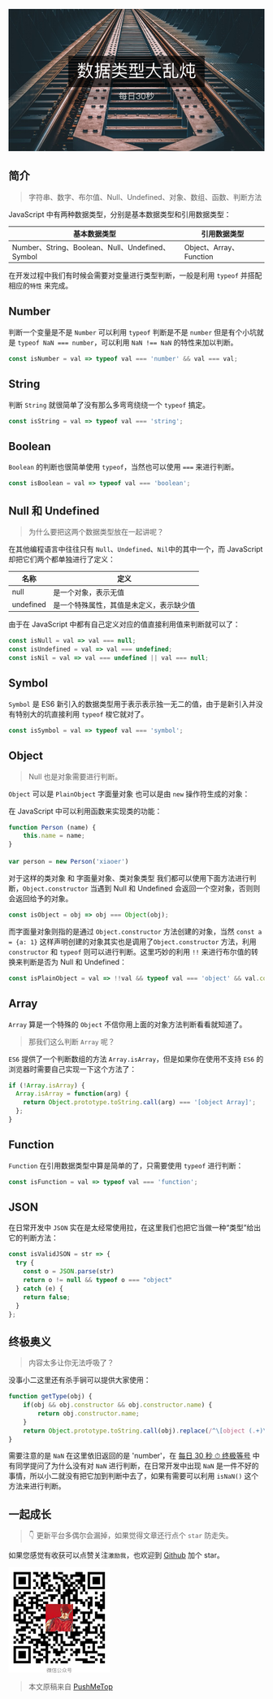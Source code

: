 <!-- # 数据类型大乱炖 -->

![封面](https://raw.githubusercontent.com/pushmetop/resource/master/30-seconds-for-everyday/type/poster.png)

## 简介

> 字符串、数字、布尔值、Null、Undefined、对象、数组、函数、判断方法

JavaScript 中有两种数据类型，分别是基本数据类型和引用数据类型：

| 基本数据类型 | 引用数据类型 |
| --- | --- |
| Number、String、Boolean、Null、Undefined、Symbol | Object、Array、Function |

在开发过程中我们有时候会需要对变量进行类型判断，一般是利用 `typeof` 并搭配相应的`特性` 来完成。

## Number

判断一个变量是不是 `Number` 可以利用 `typeof` 判断是不是 `number` 但是有个小坑就是 `typeof NaN === number`，可以利用 `NaN !== NaN` 的特性来加以判断。

```javascript
const isNumber = val => typeof val === 'number' && val === val;
```

## String

判断 `String` 就很简单了没有那么多弯弯绕绕一个 `typeof` 搞定。

```javascript
const isString = val => typeof val === 'string';
```

## Boolean

`Boolean` 的判断也很简单使用 `typeof`，当然也可以使用 `===` 来进行判断。

```javascript
const isBoolean = val => typeof val === 'boolean';
```

## Null 和 Undefined

> 为什么要把这两个数据类型放在一起讲呢？

在其他编程语言中往往只有 `Null`、`Undefined`、`Nil`中的其中一个，而 JavaScript 却把它们两个都单独进行了定义：

| 名称 | 定义 |
| --- | --- |
| null | 是一个对象，表示无值 |
| undefined | 是一个特殊属性，其值是未定义，表示缺少值 |

由于在 JavaScript 中都有自己定义对应的值直接利用值来判断就可以了：

```javascript
const isNull = val => val === null;
const isUndefined = val => val === undefined;
const isNil = val => val === undefined || val === null;
```

## Symbol

`Symbol` 是 ES6 新引入的数据类型用于表示表示独一无二的值，由于是新引入并没有特别大的坑直接利用 `typeof` 梭它就对了。

```javascript
const isSymbol = val => typeof val === 'symbol';
```

## Object

> Null 也是对象需要进行判断。

`Object` 可以是 `PlainObject` 字面量对象 也可以是由 `new` 操作符生成的对象：

在 JavaScript 中可以利用函数来实现类的功能：

```javascript
function Person (name) {
    this.name = name;
}

var person = new Person('xiaoer')
```

对于这样的类对象 和 字面量对象、类对象类型 我们都可以使用下面方法进行判断，`Object.constructor` 当遇到 Null 和 Undefined 会返回一个空对象，否则则会返回给予的对象。

```javascript
const isObject = obj => obj === Object(obj);
```

而字面量对象则指的是通过 `Object.constructor` 方法创建的对象，当然 `const a = {a: 1}` 这样声明创建的对象其实也是调用了`Object.constructor` 方法，利用 `constructor` 和 `typeof` 则可以进行判断。这里巧妙的利用 `!!` 来进行布尔值的转换来判断是否为 Null 和 Undefined：

```javascript
const isPlainObject = val => !!val && typeof val === 'object' && val.constructor === Object;
```

## Array

`Array` 算是一个特殊的 `Object` 不信你用上面的对象方法判断看看就知道了。

> 那我们这么判断 `Array` 呢？

`ES6` 提供了一个判断数组的方法 `Array.isArray`，但是如果你在使用不支持 `ES6` 的浏览器时需要自己实现一下这个方法了：

```javascript
if (!Array.isArray) {
  Array.isArray = function(arg) {
    return Object.prototype.toString.call(arg) === '[object Array]';
  };
}
```

## Function

`Function` 在引用数据类型中算是简单的了，只需要使用 `typeof` 进行判断：

```javascript
const isFunction = val => typeof val === 'function';
```

## JSON

在日常开发中 `JSON` 实在是太经常使用拉，在这里我们也把它当做一种“类型”给出它的判断方法：

```javascript
const isValidJSON = str => {
  try {
    const o = JSON.parse(str)
    return o != null && typeof o === "object"
  } catch (e) {
    return false;
  }
};
```

## 终极奥义

> 内容太多让你无法呼吸了？

没事小二这里还有杀手锏可以提供大家使用：

```javascript
function getType(obj) {
    if(obj && obj.constructor && obj.constructor.name) {
        return obj.constructor.name;
    }
    return Object.prototype.toString.call(obj).replace(/^\[object (.+)\]$/,"$1").toLowerCase();
}
```

需要注意的是 `NaN` 在这里依旧返回的是 'number'，在 [每日 30 秒 ⏱ 终极等号](https://github.com/pushmetop/30-seconds-for-everyday/blob/master/posts/equals.md) 中有同学提问了为什么没有对 `NaN` 进行判断，在日常开发中出现 `NaN` 是一件不好的事情，所以小二就没有把它加到判断中去了，如果有需要可以利用 `isNaN()` 这个方法来进行判断。

## 一起成长

> 👇 更新平台多偶尔会漏掉，如果觉得文章还行点个 `star` 防走失。

如果您感觉有收获可以点赞关注`激励我`，也欢迎到 [Github](https://github.com/pushmetop/30-seconds-for-everyday) 加个 star。

![微信公众号](https://raw.githubusercontent.com/pushmetop/resource/master/donate/pushmetop.png)

> 本文原稿来自 [PushMeTop](https://github.com/pushmetop)